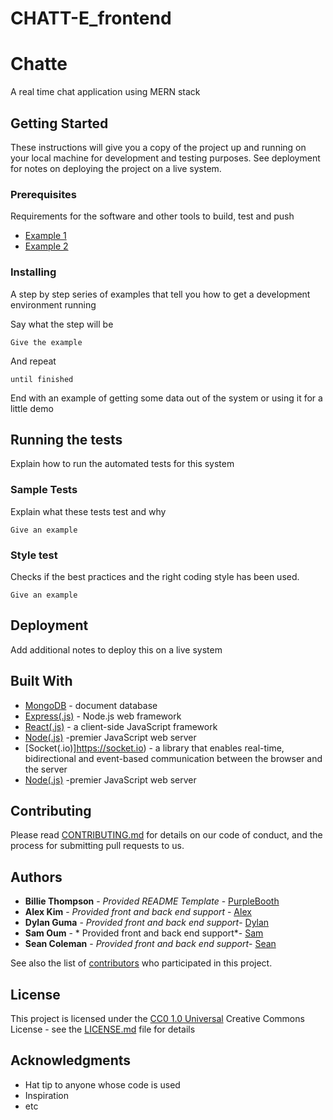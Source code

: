 # CHATT-E_frontend
# Chatte

A real time chat application using MERN stack

## Getting Started

These instructions will give you a copy of the project up and running on
your local machine for development and testing purposes. See deployment
for notes on deploying the project on a live system.

### Prerequisites

Requirements for the software and other tools to build, test and push 
- [Example 1](https://www.example.com)
- [Example 2](https://www.example.com)

### Installing

A step by step series of examples that tell you how to get a development
environment running

Say what the step will be

    Give the example

And repeat

    until finished

End with an example of getting some data out of the system or using it
for a little demo

## Running the tests

Explain how to run the automated tests for this system

### Sample Tests

Explain what these tests test and why

    Give an example

### Style test

Checks if the best practices and the right coding style has been used.

    Give an example

## Deployment

Add additional notes to deploy this on a live system

## Built With

  - [MongoDB](https://creativecommons.org/) - document database
  - [Express(.js)](https://creativecommons.org/) - Node.js web framework
  - [React(.js)](https://reactjs.org) - a client-side JavaScript framework
  - [Node(.js)](https://creativecommons.org/) -premier JavaScript web server
  - [Socket(.io)]https://socket.io) - a library that enables real-time, bidirectional and event-based communication between the browser and the server
  - [Node(.js)](https://creativecommons.org/) -premier JavaScript web server

## Contributing

Please read [CONTRIBUTING.md](CONTRIBUTING.md) for details on our code
of conduct, and the process for submitting pull requests to us.


## Authors

  - **Billie Thompson** - *Provided README Template* -
    [PurpleBooth](https://github.com/PurpleBooth)
  - **Alex Kim** - *Provided front and back end support* - 
   [Alex](https://github.com/alexkimcs)
  - **Dylan Guma** - *Provided front and back end support*-
   [Dylan](https://github.com/dguma)
  - **Sam Oum** - * Provided front and back end support*-
   [Sam](https://github.com/oumsamon)
  - **Sean Coleman** - *Provided front and back end support*-
   [Sean](https://github.com/seanclmn)

See also the list of
[contributors](https://github.com/PurpleBooth/a-good-readme-template/contributors)
who participated in this project.

## License

This project is licensed under the [CC0 1.0 Universal](LICENSE.md)
Creative Commons License - see the [LICENSE.md](LICENSE.md) file for
details

## Acknowledgments

  - Hat tip to anyone whose code is used
  - Inspiration
  - etc

